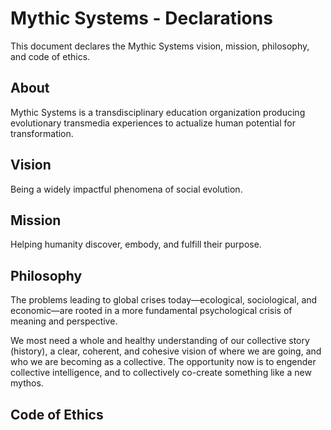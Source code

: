 # Mythic Systems - Declarations

This document declares the Mythic Systems vision, mission, philosophy, and code of ethics. 

## About
Mythic Systems is a transdisciplinary education organization producing evolutionary transmedia experiences to actualize human potential for transformation.

## Vision

Being a widely impactful phenomena of social evolution.

## Mission

Helping humanity discover, embody, and fulfill their purpose.   

## Philosophy

The problems leading to global crises today—ecological, sociological, and economic—are rooted in a more fundamental psychological crisis of meaning and perspective.  

We most need a whole and healthy understanding of our collective story (history), a clear, coherent, and cohesive vision of where we are going, and who we are becoming as a collective.  The opportunity now is to engender collective intelligence, and to collectively co-create something like a new mythos.

## Code of Ethics
